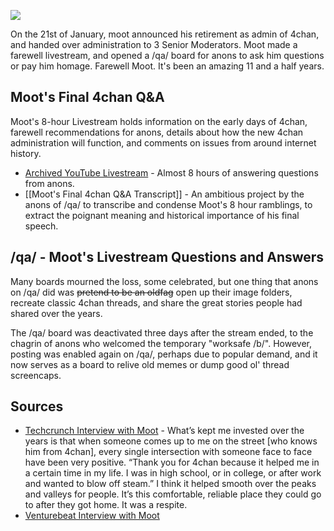![](http://imgur.com/7CxX4xn.png)

On the 21st of January, moot announced his retirement as admin of 4chan, and handed over administration to 3 Senior Moderators. Moot made a farewell livestream, and opened a /qa/ board for anons to ask him questions or pay him homage. Farewell Moot. It's been an amazing 11 and a half years.

## Moot's Final 4chan Q&A

Moot's 8-hour Livestream holds information on the early days of 4chan, farewell recommendations for anons, details about how the new 4chan administration will function, and comments on issues from around internet history.

* [Archived YouTube Livestream](https://www.youtube.com/watch?v=XYUKJBZuUig) - Almost 8 hours of answering questions from anons.
* [[Moot's Final 4chan Q&A Transcript]] - An ambitious project by the anons of /qa/ to transcribe and condense Moot's 8 hour ramblings, to extract the poignant meaning and historical importance of his final speech.

## /qa/ - Moot's Livestream Questions and Answers

Many boards mourned the loss, some celebrated, but one thing that anons on /qa/ did was <s>pretend to be an oldfag</s> open up their image folders, recreate classic 4chan threads, and share the great stories people had shared over the years.

The /qa/ board was deactivated three days after the stream ended, to the chagrin of anons who welcomed the temporary "worksafe /b/". However, posting was enabled again on /qa/, perhaps due to popular demand, and it now serves as a board to relive old memes or dump good ol' thread screencaps. 

## Sources

* [Techcrunch Interview with Moot](http://techcrunch.com/2015/01/21/farewell-sheriff/) - What’s kept me invested over the years is that when someone comes up to me on the street [who knows him from 4chan], every single intersection with someone face to face have been very positive. “Thank you for 4chan because it helped me in a certain time in my life. I was in high school, or in college, or after work and wanted to blow off steam.” I think it helped smooth over the peaks and valleys for people. It’s this comfortable, reliable place they could go to after they got home. It was a respite.
* [Venturebeat Interview with Moot](http://venturebeat.com/2015/01/21/the-creator-of-4chan-tells-us-why-hes-leaving-the-site-for-good-interview/)